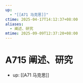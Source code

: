 ```yaml
---
up:
  - "[[A71 马克思]]"
ctime: 2025-04-17T14:12:37+08:00
aliases:
  - 阐述、研究
mtime: 2025-09-09T12:37:20+08:00
---
```


# A715 阐述、研究

- up: [[A71 马克思]]
